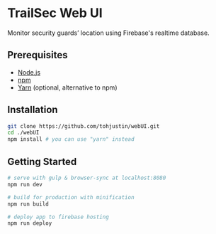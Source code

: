 # TrailSec Web UI

Monitor security guards’ location using Firebase's realtime database.

## Prerequisites

- [Node.js](https://nodejs.org/en/download/)
- [npm](https://docs.npmjs.com/getting-started/installing-node)
- [Yarn](https://yarnpkg.com/en/docs/install#mac-tab) (optional, alternative to npm)

## Installation

``` bash
git clone https://github.com/tohjustin/webUI.git
cd ./webUI
npm install # you can use "yarn" instead
```

## Getting Started

``` bash
# serve with gulp & browser-sync at localhost:8080
npm run dev

# build for production with minification
npm run build

# deploy app to firebase hosting
npm run deploy
```
